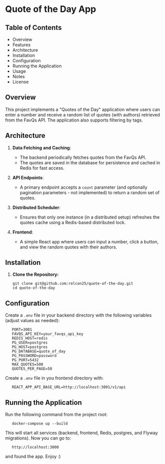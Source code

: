 # Quote of the Day App

## Table of Contents

- Overview
- Features
- Architecture
- Installation
- Configuration
- Running the Application
- Usage
- Notes
- License

## Overview

This project implements a "Quotes of the Day" application where users can enter a number and receive a random list of quotes (with authors) retrieved from the FavQs API.
The application also supports filtering by tags.

## Architecture

1. **Data Fetching and Caching**:
    - The backend periodically fetches quotes from the FavQs API.
    - The quotes are saved in the database for persistence and cached in Redis for fast access.

2. **API Endpoints**:
    - A primary endpoint accepts a `count` parameter (and optionally pagination parameters - not implemented) to return a random set of quotes.

3. **Distributed Scheduler**:
    - Ensures that only one instance (in a distributed setup) refreshes the quotes cache using a Redis-based distributed lock.

4. **Frontend**:
    - A simple React app where users can input a number, click a button, and view the random quotes with their authors.

## Installation

1. **Clone the Repository:**

       git clone git@github.com:relcon25/quote-of-the-day.git
       cd quote-of-the-day

## Configuration

Create a `.env` file in your backend directory with the following variables (adjust values as needed):

       PORT=3001
       FAVQS_API_KEY=your_favqs_api_key
       REDIS_HOST=redis
       PG_USER=postgres
       PG_HOST=postgres
       PG_DATABASE=quote_of_day
       PG_PASSWORD=password
       PG_PORT=5432
       MAX_QUOTES=500
       QUOTES_PER_PAGE=50

Create a `.env` file in you frontend directory with:

       REACT_APP_API_BASE_URL=http://localhost:3001/v1/api

## Running the Application

Run the following command from the project root:

       docker-compose up --build

This will start all services (backend, frontend, Redis, postgres, and Flyway migrations).
Now you can go to:

       http://localhost:3000

and found the app.
Enjoy :)